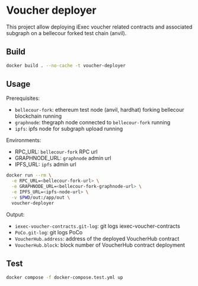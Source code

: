 # Voucher deployer

This project allow deploying iExec voucher related contracts and associated subgraph on a bellecour forked test chain (anvil).

## Build

```sh
docker build . --no-cache -t voucher-deployer
```

## Usage

Prerequisites:

- `bellecour-fork`: ethereum test node (anvil, hardhat) forking bellecour blockchain running
- `graphnode`: thegraph node connected to `bellecour-fork` running
- `ipfs`: ipfs node for subgraph upload running

Environments:

- RPC_URL: `bellecour-fork` RPC url
- GRAPHNODE_URL: `graphnode` admin url
- IPFS_URL: `ipfs` admin url

```sh
docker run --rm \
  -e RPC_URL=<bellecour-fork-url> \
  -e GRAPHNODE_URL=<bellecour-fork-graphnode-url> \
  -e IPFS_URL=<ipfs-node-url> \
  -v $PWD/out:/app/out \
  voucher-deployer
```

Output:

- `iexec-voucher-contracts.git-log`: git logs iexec-voucher-contracts
- `PoCo.git-log`: git logs PoCo
- `VoucherHub.address`: address of the deployed VoucherHub contract
- `VoucherHub.block`: block number of VoucherHub contract deployment

## Test

```sh
docker compose -f docker-compose.test.yml up
```
